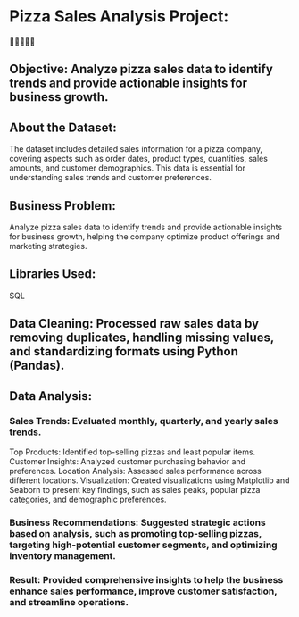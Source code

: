 # Pizza Sales Analysis Project:
🍕🍕🍕🍕🍕
## Objective: Analyze pizza sales data to identify trends and provide actionable insights for business growth.
## About the Dataset:
The dataset includes detailed sales information for a pizza company, covering aspects such as order dates, product types, quantities, sales amounts, and customer demographics. This data is essential for understanding sales trends and customer preferences.

## Business Problem:
Analyze pizza sales data to identify trends and provide actionable insights for business growth, helping the company optimize product offerings and marketing strategies.

## Libraries Used:

SQL
## Data Cleaning: Processed raw sales data by removing duplicates, handling missing values, and standardizing formats using Python (Pandas).

## Data Analysis:

### Sales Trends: Evaluated monthly, quarterly, and yearly sales trends.
Top Products: Identified top-selling pizzas and least popular items.
Customer Insights: Analyzed customer purchasing behavior and preferences.
Location Analysis: Assessed sales performance across different locations.
Visualization: Created visualizations using Matplotlib and Seaborn to present key findings, such as sales peaks, popular pizza categories, and demographic preferences.

### Business Recommendations: Suggested strategic actions based on analysis, such as promoting top-selling pizzas, targeting high-potential customer segments, and optimizing inventory management.

### Result: Provided comprehensive insights to help the business enhance sales performance, improve customer satisfaction, and streamline operations.
